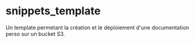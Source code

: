 # snippets_template

Un template permetant la création et le déploiement d'une documentation perso sur un bucket S3.